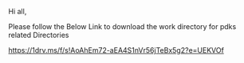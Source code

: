 Hi all,

Please follow the Below Link to download the work directory for pdks related Directories

https://1drv.ms/f/s!AoAhEm72-aEA4S1nVr56jTeBx5g2?e=UEKVOf
